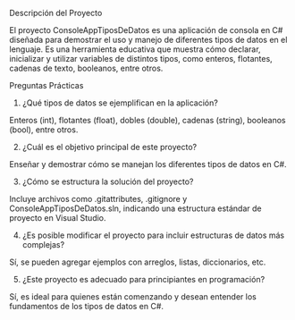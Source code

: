 Descripción del Proyecto

El proyecto ConsoleAppTiposDeDatos es una aplicación de consola en C# diseñada para demostrar el uso y manejo de diferentes tipos de datos en el lenguaje. Es una herramienta educativa que muestra cómo declarar, inicializar y utilizar variables de distintos tipos, como enteros, flotantes, cadenas de texto, booleanos, entre otros.

Preguntas Prácticas

1. ¿Qué tipos de datos se ejemplifican en la aplicación?

Enteros (int), flotantes (float), dobles (double), cadenas (string), booleanos (bool), entre otros.

2. ¿Cuál es el objetivo principal de este proyecto?

Enseñar y demostrar cómo se manejan los diferentes tipos de datos en C#.

3. ¿Cómo se estructura la solución del proyecto?

Incluye archivos como .gitattributes, .gitignore y ConsoleAppTiposDeDatos.sln, indicando una estructura estándar de proyecto en Visual Studio.

4. ¿Es posible modificar el proyecto para incluir estructuras de datos más complejas?

Sí, se pueden agregar ejemplos con arreglos, listas, diccionarios, etc.

5. ¿Este proyecto es adecuado para principiantes en programación?

Sí, es ideal para quienes están comenzando y desean entender los fundamentos de los tipos de datos en C#.
